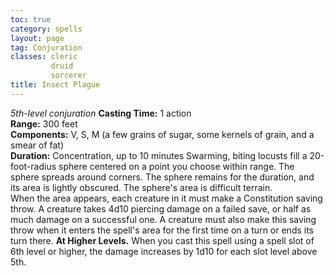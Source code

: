 ```yaml
---
toc: true
category: spells
layout: page
tag: Conjuration
classes: cleric
         druid
         sorcerer
title: Insect Plague 
---
```

_5th-level conjuration_ 
**Casting Time:** 1 action    
**Range:** 300 feet    
**Components:** V, S, M (a few grains of sugar, some kernels of grain, and a smear of fat)    
**Duration:** Concentration, up to 10 minutes 
Swarming, biting locusts fill a 20-foot-radius sphere centered on a point you choose within range. The sphere spreads around corners. The sphere remains for the duration, and its area is lightly obscured. The sphere's area is difficult terrain.    
When the area appears, each creature in it must make a Constitution saving throw. A creature takes 4d10 piercing damage on a failed save, or half as much damage on a successful one. A creature must also make this saving throw when it enters the spell's area for the first time on a turn or ends its turn there. 
**At Higher Levels.** When you cast this spell using a spell slot of 6th level or higher, the damage increases by 1d10 for each slot level above 5th. 